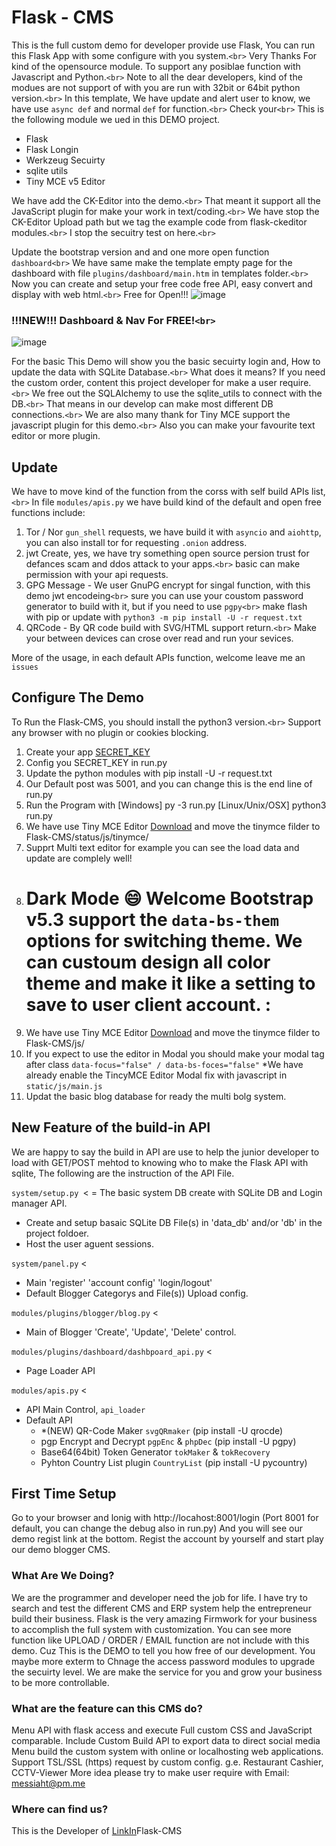 # Flask - CMS

This is the full custom demo for developer provide use Flask, You can run this Flask App with some configure with you system.`<br>`
Very Thanks For kind of the opensource module. To support any posiblae function with Javascript and Python.`<br>`
Note to all the dear developers, kind of the modues are not support of with you are run with 32bit or 64bit python version.`<br>`
In this template, We have update and alert user to know, we have use `async def` and normal `def` for function.`<br>`
Check your`<br>`
This is the following module we ued in this DEMO project.

* Flask
* Flask Longin
* Werkzeug Secuirty
* sqlite utils
* Tiny MCE v5 Editor

We have add the CK-Editor into the demo.`<br>`
That meant it support all the JavaScript plugin for make your work in text/coding.`<br>`
We have stop the CK-Editor Upload path but we tag the example code from flask-ckeditor modules.`<br>`
I stop the secuitry test on here.`<br>`

Update the bootstrap version and and one more open function `dashboard<br>`
We have same make the template empty page for the dashboard with file `plugins/dashboard/main.htm` in templates folder.`<br>`
Now you can create and setup your free code free API, easy convert and display with web html.`<br>`
Free for Open!!!
![image](https://user-images.githubusercontent.com/1324252/217410498-87566f7c-4194-48b1-ae58-e1c332a90212.png)

### !!!NEW!!! Dashboard & Nav For FREE!`<br>`

![image](https://github.com/constantinedev/Flask-CMS/assets/1324252/51ad0f56-07df-4959-903f-6cb096c95df6)

For the basic This Demo will show you the basic secuirty login and, How to update the data with SQLite Database.`<br>`
What does it means? If you need the custom order, content this project developer for make a user require.`<br>`
We free out the SQLAlchemy to use the sqlite_utils to connect with the DB.`<br>`
That means in our develop can make most different DB connections.`<br>`
We are also many thank for Tiny MCE support the javascript plugin for this demo.`<br>`
Also you can make your favourite text editor or more plugin.

## Update

We have to move kind of the function from the corss with self build APIs list,`<br>`
In file `modules/apis.py` we have build kind of the default and open free functions include:

1. Tor / Nor `gun_shell` requests, we have build it with `asyncio` and `aiohttp`, you can also install tor for requesting `.onion` address.
2. jwt Create, yes, we have try something open source persion trust for defances scam and ddos attack to your apps.`<br>`
   basic can make permission with your api requests.
3. GPG Message - We user GnuPG encrypt for singal function, with this demo jwt encodeing`<br>`
   sure you can use your coustom password generator to build with it, but if you need to use `pgpy<br>`
   make flash with pip or update with `python3 -m pip install -U -r request.txt`
4. QRCode - By QR code build with SVG/HTML support return.`<br>`
   Make your between devices can crose over read and run your sevices.

More of the usage, in each default APIs function, welcome leave me an `issues`

## Configure The Demo

To Run the Flask-CMS, you should install the python3 version.`<br>`
Support any browser with no plugin or cookies blocking.

1. Create your app [SECRET_KEY ](https://flask.palletsprojects.com/en/2.2.x/config/#SECRET_KEYhttps://)
2. Config you SECRET_KEY in run.py
3. Update the python modules with pip install -U -r request.txt
4. Our Default post was 5001, and you can change this is the end line of run.py
5. Run the Program with
   [Windows]
   py -3 run.py
   [Linux/Unix/OSX]
   python3 run.py
6. We have use Tiny MCE Editor [Download](https://download.tiny.cloud/tinymce/community/tinymce_5.10.7_dev.zip?_ga=2.5061043.1812686262.1672891546-692894055.1672891546) and move the tinymce filder to Flask-CMS/status/js/tinymce/
7. Supprt Multi text editor for example you can see the load data and update are complely well!
8. Dark Mode 😄 Welcome Bootstrap v5.3 support the `data-bs-them` options for switching theme. We can custoum design all color theme and make it like a setting to save to user client account. :
   ================================================================================================================================================================================
9. We have use Tiny MCE Editor [Download](https://download.tiny.cloud/tinymce/community/tinymce_5.10.7_dev.zip?_ga=2.5061043.1812686262.1672891546-692894055.1672891546) and move the tinymce filder to Flask-CMS/js/
10. If you expect to use the editor in Modal you should make your modal tag after class `data-focus="false" / data-bs-foces="false"`
    *We have already enable the TincyMCE Editor Modal fix with javascript in `static/js/main.js`
11. Updat the basic blog database for ready the multi bolg system.

## New Feature of the build-in API

We are happy to say the build in API are use to help the junior developer to load with GET/POST mehtod to knowing who to make the Flask API with sqlite, The following are the instruction of the API File.

`system/setup.py `<
= The basic system DB create with SQLite DB and Login manager API.

* Create and setup basaic SQLite DB File(s) in 'data_db' and/or 'db' in the project foldoer.
* Host the user aguent sessions.

`system/panel.py` <

* Main 'register' 'account config' 'login/logout'
* Default Blogger Categorys and File(s)) Upload config.

`modules/plugins/blogger/blog.py` <

* Main of Blogger 'Create', 'Update', 'Delete' control.

`modules/plugins/dashboard/dashbpoard_api.py` <

* Page Loader API

`modules/apis.py` <

* API Main Control, `api_loader`
* Default API
  * *(NEW) QR-Code Maker `svgQRmaker` (pip install -U qrocde)
  * pgp Encrypt and Decrypt `pgpEnc` & `phpDec` (pip install -U pgpy)
  * Base64(64bit) Token Generator `tokMaker` & `tokRecovery`
  * Pyhton Country List plugin `CountryList` (pip install -U pycountry)

## First Time Setup

Go to your browser and lonig with http://locahost:8001/login (Port 8001 for default, you can change the debug also in run.py)
And you will see our demo regist link at the bottom.
Regist the account by yourself and start play our demo blogger CMS.

### What Are We Doing?

We are the programmer and developer need the job for life.
I have try to search and test the different CMS and ERP system help the entrepreneur build their business.
Flask is the very amazing Firmwork for your business to accomplish the full system with customization.
You can see more function like UPLOAD / ORDER / EMAIL function are not include with this demo.
Cuz This is the DEMO to tell you how free of our development. You maybe more exterm to Chnage the access password modules to upgrade the secuirty level.
We are make the service for you and grow your business to be more controllable.

### What are the feature can this CMS do?

Menu API with flask access and execute
Full custom CSS and JavaScript comparable.
Include Custom Build API to export data to direct social media
Menu build the custom system with online or localhosting web applications.
Support TSL/SSL (https) request by custom config.
g.e. Restaurant Cashier, CCTV-Viewer
More idea please try to make user require with Email: messiaht@pm.me

### Where can find us?

This is the Developer of [LinkIn](https://www.linkedin.com/in/freeman-constantine-654341236/https://)Flask-CMS
